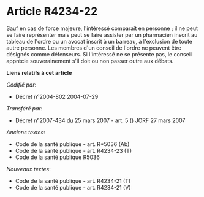 # Article R4234-22

Sauf en cas de force majeure, l'intéressé comparaît en personne ; il ne peut se faire représenter mais peut se faire assister
par un pharmacien inscrit au tableau de l'ordre ou un avocat inscrit à un barreau, à l'exclusion de toute autre personne. Les
membres d'un conseil de l'ordre ne peuvent être désignés comme défenseurs. Si l'intéressé ne se présente pas, le conseil
apprécie souverainement s'il doit ou non passer outre aux débats.

**Liens relatifs à cet article**

_Codifié par_:

  - Décret n°2004-802 2004-07-29

_Transféré par_:

  - Décret n°2007-434 du 25 mars 2007 - art. 5 () JORF 27 mars 2007

_Anciens textes_:

  - Code de la santé publique - art. R*5036 (Ab)
  - Code de la santé publique - art. R4234-23 (T)
  - Code de la santé publique R5036

_Nouveaux textes_:

  - Code de la santé publique - art. R4234-21 (T)
  - Code de la santé publique - art. R4234-21 (V)
